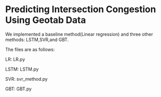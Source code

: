 # Predicting Intersection Congestion Using Geotab Data

We implemented a baseline method(Linear regression) and three other methods: LSTM,SVR,and GBT.

The files are as follows:

LR: LR.py

LSTM: LSTM.py

SVR: svr_method.py

GBT: GBT.py
